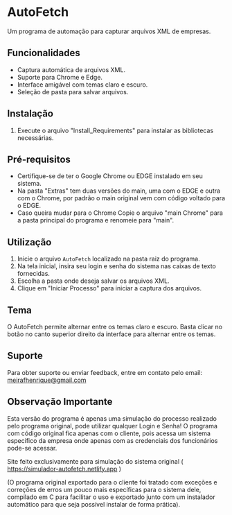 # AutoFetch

Um programa de automação para capturar arquivos XML de empresas.

## Funcionalidades

* Captura automática de arquivos XML.
* Suporte para Chrome e Edge.
* Interface amigável com temas claro e escuro.
* Seleção de pasta para salvar arquivos.

## Instalação

1. Execute o arquivo "Install_Requirements" para instalar as bibliotecas necessárias.

## Pré-requisitos

* Certifique-se de ter o Google Chrome ou EDGE instalado em seu sistema.
* Na pasta "Extras" tem duas versões do main, uma com o EDGE e outra com o Chrome, por padrão o main original vem com código voltado para o EDGE.
* Caso queira mudar para o Chrome Copie o arquivo "main Chrome" para a pasta principal do programa e renomeie para "main".

## Utilização

1. Inicie o arquivo `AutoFetch` localizado na pasta raiz do programa.
2. Na tela inicial, insira seu login e senha do sistema nas caixas de texto fornecidas.
3. Escolha a pasta onde deseja salvar os arquivos XML.
4. Clique em "Iniciar Processo" para iniciar a captura dos arquivos.

## Tema

O AutoFetch permite alternar entre os temas claro e escuro. Basta clicar no botão no canto superior direito da interface para alternar entre os temas.

## Suporte

Para obter suporte ou enviar feedback, entre em contato pelo email: meirafhenrique@gmail.com

## Observação Importante

Esta versão do programa é apenas uma simulação do processo realizado pelo programa original, pode utilizar qualquer Login e Senha! O programa com código original fica apenas com o cliente, pois acessa um sistema específico da empresa onde apenas com as credenciais dos funcionários pode-se acessar.

Site feito exclusivamente para simulação do sistema original ( https://simulador-autofetch.netlify.app )

(O programa original exportado para o cliente foi tratado com exceções e correções de erros um pouco mais específicas para o sistema dele, compilado em C para facilitar o uso e exportado junto com um instalador automático para que seja possível instalar de forma prática).
